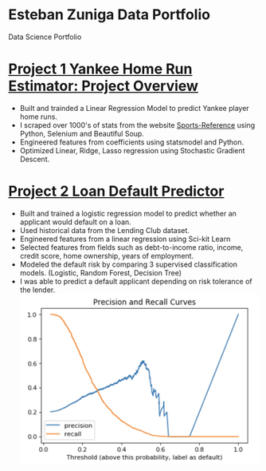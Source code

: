 # Esteban Zuniga Data Portfolio 
Data Science Portfolio

# [Project 1 Yankee Home Run Estimator: Project Overview](https://github.com/Ezuniga13/Home-Run-regression)

- Built and trainded a Linear Regression Model to predict Yankee player home runs.
- I scraped over 1000's of stats from the website [Sports-Reference](https://www.sports-reference.com) using Python, Selenium and Beautiful Soup. 
- Engineered features from coefficients using statsmodel and Python.
- Optimized Linear, Ridge, Lasso regression using Stochastic Gradient Descent.

# [Project 2 Loan Default Predictor ](https://github.com/Ezuniga13/loan-classification)

- Built and trained a logistic regression model to predict whether an applicant would default on a loan.
- Used historical data from the Lending Club dataset.
- Engineered features from a linear regression using Sci-kit Learn
- Selected features from fields such as debt-to-income ratio, income, credit score, home ownership, years of employment.
- Modeled the default risk by comparing 3 supervised classification models. (Logistic, Random Forest, Decision Tree)
- I was able to predict a default applicant depending on risk tolerance of the lender.
![Main Page!](/images/roc_curve.png)
